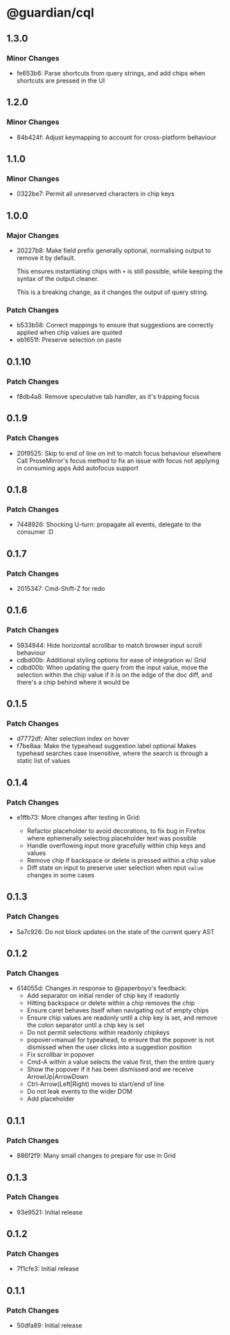 # @guardian/cql

## 1.3.0

### Minor Changes

- fe653b6: Parse shortcuts from query strings, and add chips when shortcuts are pressed in the UI

## 1.2.0

### Minor Changes

- 84b424f: Adjust keymapping to account for cross-platform behaviour

## 1.1.0

### Minor Changes

- 0322be7: Permit all unreserved characters in chip keys

## 1.0.0

### Major Changes

- 20227b8: Make field prefix generally optional, normalising output to remove it by default.

  This ensures instantiating chips with `+` is still possible, while keeping the syntax of the output cleaner.

  This is a breaking change, as it changes the output of query string.

### Patch Changes

- b533b58: Correct mappings to ensure that suggestions are correctly applied when chip values are quoted
- eb1651f: Preserve selection on paste

## 0.1.10

### Patch Changes

- f8db4a8: Remove speculative tab handler, as it's trapping focus

## 0.1.9

### Patch Changes

- 20f9525: Skip to end of line on init to match focus behaviour elsewhere
  Call ProseMirror's focus method to fix an issue with focus not applying in consuming apps
  Add autofocus support

## 0.1.8

### Patch Changes

- 7448926: Shocking U-turn: propagate all events, delegate to the consumer :D

## 0.1.7

### Patch Changes

- 2015347: Cmd-Shift-Z for redo

## 0.1.6

### Patch Changes

- 5934944: Hide horizontal scrollbar to match browser input scroll behaviour
- cdbd00b: Additional styling options for ease of integration w/ Grid
- cdbd00b: When updating the query from the input value, move the selection within the chip value if it is on the edge of the doc diff, and there's a chip behind where it would be

## 0.1.5

### Patch Changes

- d7772df: Alter selection index on hover
- f7be8aa: Make the typeahead suggestion label optional
  Makes typehead searches case insensitive, where the search is through a static list of values

## 0.1.4

### Patch Changes

- e1ffb73: More changes after testing in Grid:

  - Refactor placeholder to avoid decorations, to fix bug in Firefox where ephemerally selecting placeholder text was possible
  - Handle overflowing input more gracefully within chip keys and values
  - Remove chip if backspace or delete is pressed within a chip value
  - Diff state on input to preserve user selection when nput `value` changes in some cases

## 0.1.3

### Patch Changes

- 5a7c926: Do not block updates on the state of the current query AST

## 0.1.2

### Patch Changes

- 614055d: Changes in response to @paperboyo's feedback:
  - Add separator on initial render of chip key if readonly
  - Hitting backspace or delete within a chip removes the chip
  - Ensure caret behaves itself when navigating out of empty chips
  - Ensure chip values are readonly until a chip key is set, and remove the colon separator until a chip key is set
  - Do not permit selections within readonly chipkeys
  - popover=manual for typeahead, to ensure that the popover is not dismissed when
    the user clicks into a suggestion position
  - Fix scrollbar in popover
  - Cmd-A within a value selects the value first, then the entire query
  - Show the popover if it has been dismissed and we receive ArrowUp|ArrowDown
  - Ctrl-Arrow(Left|Right) moves to start/end of line
  - Do not leak events to the wider DOM
  - Add placeholder

## 0.1.1

### Patch Changes

- 886f2f9: Many small changes to prepare for use in Grid

## 0.1.3

### Patch Changes

- 93e9521: Initial release

## 0.1.2

### Patch Changes

- 7f1cfe3: Initial release

## 0.1.1

### Patch Changes

- 50dfa89: Initial release

